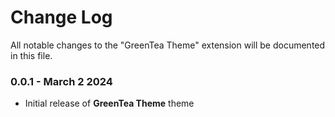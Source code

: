 # Change Log

All notable changes to the "GreenTea Theme" extension will be documented in this file.

### **0.0.1** - March 2 2024

- Initial release of **GreenTea Theme** theme
